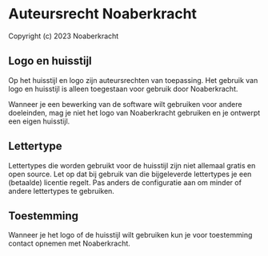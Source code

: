 # Auteursrecht Noaberkracht

Copyright (c) 2023 Noaberkracht

## Logo en huisstijl

Op het huisstijl en logo zijn auteursrechten van toepassing. Het gebruik van logo en huisstijl is alleen toegestaan voor gebruik door Noaberkracht.

Wanneer je een bewerking van de software wilt gebruiken voor andere doeleinden, mag je niet het logo van Noaberkracht gebruiken en je ontwerpt een eigen huisstijl.

## Lettertype

Lettertypes die worden gebruikt voor de huisstijl zijn niet allemaal gratis en open source. Let op dat bij gebruik van die bijgeleverde lettertypes je een (betaalde) licentie regelt. Pas anders de configuratie aan om minder of andere lettertypes te gebruiken.

## Toestemming

Wanneer je het logo of de huisstijl wilt gebruiken kun je voor toestemming contact opnemen met Noaberkracht.

